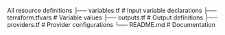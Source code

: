 All resource definitions
├── variables.tf # Input variable declarations
├── terraform.tfvars # Variable values
├── outputs.tf # Output definitions
├── providers.tf # Provider configurations
└── README.md # Documentation
